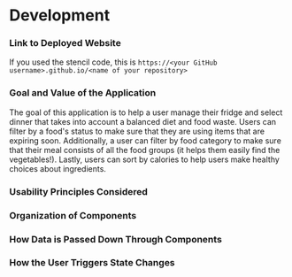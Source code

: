 # Development

### Link to Deployed Website
If you used the stencil code, this is `https://<your GitHub username>.github.io/<name of your repository>`

### Goal and Value of the Application
The goal of this application is to help a user manage their fridge and select dinner that takes into account a balanced diet and food waste. Users can filter by a food's status to make sure that they are using items that are expiring soon. Additionally, a user can filter by food category to make sure that their meal consists of all the food groups (it helps them easily find the vegetables!). Lastly, users can sort by calories to help users make healthy choices about ingredients. 

### Usability Principles Considered

### Organization of Components

### How Data is Passed Down Through Components

### How the User Triggers State Changes

